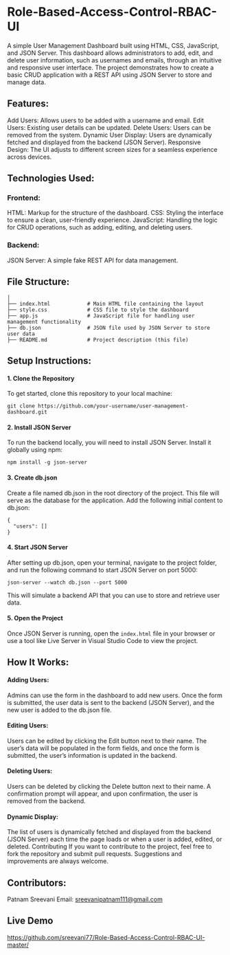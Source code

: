 # Role-Based-Access-Control-RBAC-UI
A simple User Management Dashboard built using HTML, CSS, JavaScript, and JSON Server. This dashboard allows administrators to add, edit, and delete user information, such as usernames and emails, through an intuitive and responsive user interface. The project demonstrates how to create a basic CRUD application with a REST API using JSON Server to store and manage data.

## Features:
Add Users: Allows users to be added with a username and email.
Edit Users: Existing user details can be updated.
Delete Users: Users can be removed from the system.
Dynamic User Display: Users are dynamically fetched and displayed from the backend (JSON Server).
Responsive Design: The UI adjusts to different screen sizes for a seamless experience across devices.

## Technologies Used:
### Frontend:
HTML: Markup for the structure of the dashboard.
CSS: Styling the interface to ensure a clean, user-friendly experience.
JavaScript: Handling the logic for CRUD operations, such as adding, editing, and deleting users.
### Backend:
JSON Server: A simple fake REST API for data management.

## File Structure:
```user-management-dashboard/
│
├── index.html            # Main HTML file containing the layout
├── style.css             # CSS file to style the dashboard
├── app.js                # JavaScript file for handling user management functionality
├── db.json               # JSON file used by JSON Server to store user data
├── README.md             # Project description (this file)
```

## Setup Instructions:
#### 1. Clone the Repository
To get started, clone this repository to your local machine:

```git clone https://github.com/your-username/user-management-dashboard.git```

#### 2. Install JSON Server
To run the backend locally, you will need to install JSON Server. Install it globally using npm:


```npm install -g json-server```

#### 3. Create db.json
Create a file named db.json in the root directory of the project. This file will serve as the database for the application. Add the following initial content to db.json:


```
{
  "users": []
}
```

#### 4. Start JSON Server
After setting up db.json, open your terminal, navigate to the project folder, and run the following command to start JSON Server on port 5000:


```json-server --watch db.json --port 5000```

This will simulate a backend API that you can use to store and retrieve user data.

#### 5. Open the Project
Once JSON Server is running, open the ```index.html``` file in your browser or use a tool like Live Server in Visual Studio Code to view the project.

## How It Works:
#### Adding Users:

Admins can use the form in the dashboard to add new users. Once the form is submitted, the user data is sent to the backend (JSON Server), and the new user is added to the db.json file.

#### Editing Users:

Users can be edited by clicking the Edit button next to their name. The user’s data will be populated in the form fields, and once the form is submitted, the user’s information is updated in the backend.

#### Deleting Users:

Users can be deleted by clicking the Delete button next to their name. A confirmation prompt will appear, and upon confirmation, the user is removed from the backend.

#### Dynamic Display:

The list of users is dynamically fetched and displayed from the backend (JSON Server) each time the page loads or when a user is added, edited, or deleted.
Contributing
If you want to contribute to the project, feel free to fork the repository and submit pull requests. Suggestions and improvements are always welcome.

## Contributors:
Patnam Sreevani
Email: sreevanipatnam111@gmail.com
## Live Demo
https://github.com/sreevani77/Role-Based-Access-Control-RBAC-UI-master/
